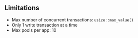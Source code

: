 ## Limitations
 * Max number of concurrent transactions: `usize::max_value()`
 * Only 1 write transaction at a time
 * Max pools per app: 10
